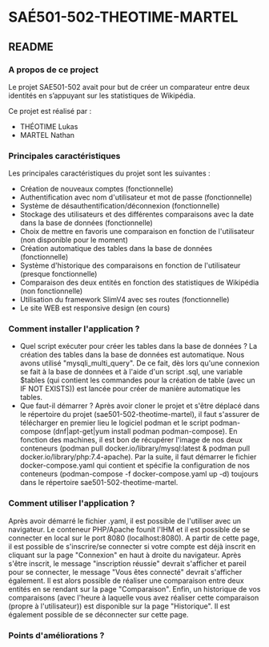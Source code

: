 # SAÉ501-502-THEOTIME-MARTEL

## README

### A propos de ce project

Le projet SAE501-502 avait pour but de créer un comparateur entre deux identités en s’appuyant sur les statistiques de Wikipédia. 

Ce projet est réalisé par : 
* THÉOTIME Lukas
* MARTEL Nathan

### Principales caractéristiques 

Les principales caractéristiques du projet sont les suivantes : 
* Création de nouveaux comptes (fonctionnelle)
* Authentification avec nom d'utilisateur et mot de passe (fonctionnelle)
* Système de désauthentification/déconnexion (fonctionnelle)
* Stockage des utilisateurs et des différentes comparaisons avec la date dans la base de données (fonctionnelle)
* Choix de mettre en favoris une comparaison en fonction de l'utilisateur (non disponible pour le moment)
* Création automatique des tables dans la base de données (fonctionnelle)
* Système d'historique des comparaisons en fonction de l'utilisateur (presque fonctionnelle)
* Comparaison des deux entités en fonction des statistiques de Wikipédia (non fonctionnelle)
* Utilisation du framework SlimV4 avec ses routes (fonctionnelle) 
* Le site WEB est responsive design (en cours)

### Comment installer l'application ?

* Quel script exécuter pour créer les tables dans la base de données ?
La création des tables dans la base de données est automatique. Nous avons utilisé "mysqli_multi_query". De ce fait, dès lors qu'une connexion se fait à la base de données et à l'aide d'un script .sql, une variable $tables (qui contient les commandes pour la création de table (avec un IF NOT EXISTS)) est lancée pour créer de manière automatique les tables.
* Que faut-il démarrer ?
Après avoir cloner le projet et s'être déplacé dans le répertoire du projet (sae501-502-theotime-martel), il faut s'assurer de télécharger en premier lieu le logiciel podman et le script podman-compose (dnf|apt-get|yum install podman podman-compose). En fonction des machines, il est bon de récupérer l'image de nos deux conteneurs (podman pull docker.io/library/mysql:latest & podman pull docker.io/library/php:7.4-apache). Par la suite, il faut démarrer le fichier docker-compose.yaml qui contient et spécifie la configuration de nos conteneurs (podman-compose -f docker-compose.yaml up -d) toujours dans le répertoire sae501-502-theotime-martel. 

### Comment utiliser l'application ?

Après avoir démarré le fichier .yaml, il est possible de l'utiliser avec un navigateur. Le conteneur PHP/Apache founit l'IHM et il est possible de se connecter en local sur le port 8080 (localhost:8080). A partir de cette page, il est possible de s'inscrire/se connecter si votre compte est déjà inscrit en cliquant sur la page "Connexion" en haut à droite du navigateur. Après s'être inscrit, le message "inscription réussie" devrait s'afficher et pareil pour se connecter, le message "Vous êtes connecté" devrait s'afficher également. Il est alors possible de réaliser une comparaison entre deux entités en se rendant sur la page "Comparaison". Enfin, un historique de vos comparaisons (avec l'heure à laquelle vous avez réaliser cette comparaison (propre à l'utilisateur)) est disponible sur la page "Historique". Il est également possible de se déconnecter sur cette page.

### Points d'améliorations ?



<!--
## Getting started

To make it easy for you to get started with GitLab, here's a list of recommended next steps.

Already a pro? Just edit this README.md and make it your own. Want to make it easy? [Use the template at the bottom](#editing-this-readme)!

## Add your files

- [ ] [Create](https://docs.gitlab.com/ee/user/project/repository/web_editor.html#create-a-file) or [upload](https://docs.gitlab.com/ee/user/project/repository/web_editor.html#upload-a-file) files
- [ ] [Add files using the command line](https://docs.gitlab.com/ee/gitlab-basics/add-file.html#add-a-file-using-the-command-line) or push an existing Git repository with the following command:

```
cd existing_repo
git remote add origin https://scm.univ-tours.fr/22107454t/sae501-502-theotime-martel.git
git branch -M main
git push -uf origin main
```

## Integrate with your tools

- [ ] [Set up project integrations](https://scm.univ-tours.fr/22107454t/sae501-502-theotime-martel/-/settings/integrations)

## Collaborate with your team

- [ ] [Invite team members and collaborators](https://docs.gitlab.com/ee/user/project/members/)
- [ ] [Create a new merge request](https://docs.gitlab.com/ee/user/project/merge_requests/creating_merge_requests.html)
- [ ] [Automatically close issues from merge requests](https://docs.gitlab.com/ee/user/project/issues/managing_issues.html#closing-issues-automatically)
- [ ] [Enable merge request approvals](https://docs.gitlab.com/ee/user/project/merge_requests/approvals/)
- [ ] [Automatically merge when pipeline succeeds](https://docs.gitlab.com/ee/user/project/merge_requests/merge_when_pipeline_succeeds.html)

## Test and Deploy

Use the built-in continuous integration in GitLab.

- [ ] [Get started with GitLab CI/CD](https://docs.gitlab.com/ee/ci/quick_start/index.html)
- [ ] [Analyze your code for known vulnerabilities with Static Application Security Testing(SAST)](https://docs.gitlab.com/ee/user/application_security/sast/)
- [ ] [Deploy to Kubernetes, Amazon EC2, or Amazon ECS using Auto Deploy](https://docs.gitlab.com/ee/topics/autodevops/requirements.html)
- [ ] [Use pull-based deployments for improved Kubernetes management](https://docs.gitlab.com/ee/user/clusters/agent/)
- [ ] [Set up protected environments](https://docs.gitlab.com/ee/ci/environments/protected_environments.html)

***

# Editing this README

When you're ready to make this README your own, just edit this file and use the handy template below (or feel free to structure it however you want - this is just a starting point!). Thank you to [makeareadme.com](https://www.makeareadme.com/) for this template.

## Suggestions for a good README
Every project is different, so consider which of these sections apply to yours. The sections used in the template are suggestions for most open source projects. Also keep in mind that while a README can be too long and detailed, too long is better than too short. If you think your README is too long, consider utilizing another form of documentation rather than cutting out information.

## Name
Choose a self-explaining name for your project.

## Description
Let people know what your project can do specifically. Provide context and add a link to any reference visitors might be unfamiliar with. A list of Features or a Background subsection can also be added here. If there are alternatives to your project, this is a good place to list differentiating factors.

## Badges
On some READMEs, you may see small images that convey metadata, such as whether or not all the tests are passing for the project. You can use Shields to add some to your README. Many services also have instructions for adding a badge.

## Visuals
Depending on what you are making, it can be a good idea to include screenshots or even a video (you'll frequently see GIFs rather than actual videos). Tools like ttygif can help, but check out Asciinema for a more sophisticated method.

## Installation
Within a particular ecosystem, there may be a common way of installing things, such as using Yarn, NuGet, or Homebrew. However, consider the possibility that whoever is reading your README is a novice and would like more guidance. Listing specific steps helps remove ambiguity and gets people to using your project as quickly as possible. If it only runs in a specific context like a particular programming language version or operating system or has dependencies that have to be installed manually, also add a Requirements subsection.

## Usage
Use examples liberally, and show the expected output if you can. It's helpful to have inline the smallest example of usage that you can demonstrate, while providing links to more sophisticated examples if they are too long to reasonably include in the README.

## Support
Tell people where they can go to for help. It can be any combination of an issue tracker, a chat room, an email address, etc.

## Roadmap
If you have ideas for releases in the future, it is a good idea to list them in the README.

## Contributing
State if you are open to contributions and what your requirements are for accepting them.

For people who want to make changes to your project, it's helpful to have some documentation on how to get started. Perhaps there is a script that they should run or some environment variables that they need to set. Make these steps explicit. These instructions could also be useful to your future self.

You can also document commands to lint the code or run tests. These steps help to ensure high code quality and reduce the likelihood that the changes inadvertently break something. Having instructions for running tests is especially helpful if it requires external setup, such as starting a Selenium server for testing in a browser.

## Authors and acknowledgment
Show your appreciation to those who have contributed to the project.

## License
For open source projects, say how it is licensed.

## Project status
If you have run out of energy or time for your project, put a note at the top of the README saying that development has slowed down or stopped completely. Someone may choose to fork your project or volunteer to step in as a maintainer or owner, allowing your project to keep going. You can also make an explicit request for maintainers.
-->
